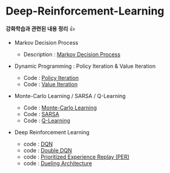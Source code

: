 # Deep-Reinforcement-Learning
**강화학습과 관련된 내용 정리** :+1:

 - Markov Decision Process  
   - Description : [Markov Decision Process](https://imjuno.tistory.com/entry/Markov-Decision-Processes-MDP)
 - Dynamic Programming : Policy Iteration & Value Iteration
   - Code : [Policy Iteration](https://github.com/Junhojuno/Deep-Reinforcement-Learning/blob/master/fastcampus/week2/1.Policy_Iteration.ipynb) 
   - Code : [Value Iteration](https://github.com/Junhojuno/Deep-Reinforcement-Learning/blob/master/fastcampus/week2/2.Value_Iteration.ipynb)
 - Monte-Carlo Learning / SARSA / Q-Learning
   - Code : [Monte-Carlo Learning](https://github.com/Junhojuno/Deep-Reinforcement-Learning/blob/master/fastcampus/week3/1.Monte-Carlo-Learning.ipynb)
   - Code : [SARSA](https://github.com/Junhojuno/Deep-Reinforcement-Learning/blob/master/fastcampus/week3/2.SARSA.ipynb)
   - Code : [Q-Learning](https://github.com/Junhojuno/Deep-Reinforcement-Learning/blob/master/fastcampus/week3/3.Q-Learning.ipynb)

 - Deep Reinforcement Learning
   - code : [DQN](https://github.com/Junhojuno/Deep-Reinforcement-Learning/blob/master/fastcampus/week4/DQN.ipynb)
   - code : [Double DQN]()
   - code : [Prioritized Experience Replay (PER)]()
   - code : [Dueling Architecture]()
